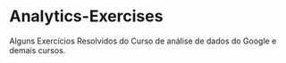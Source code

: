 # Analytics-Exercises
Alguns Exercícios Resolvidos do Curso de análise de dados do Google e demais cursos.

